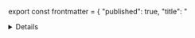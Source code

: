 export const frontmatter = {
  "published": true,
  "title": "<details>",
  "tags": "html"
};



Toggling the visibility of content used to be quite tricky to do. Either you used some wonky CSS hacks with hidden checkboxes and labels, or you used JavaScript. Well, this is about to change thanks to a new HTML5 element called `details`.

## Browser support

The bad news is, browser support for this element is not perfect yet.[^1] If you are on *Firefox*, *IE* or *Opera Mini*, you will **not** see the examples below. The good news is, the `details` element degrades very nicely — on unsupported browsers, the content is simply shown and you cannot toggle it. This is not a problem for most use cases, users just have to deal with seeing the additional content by default.

There is a polyfill[^2] which supports Firefox and IE8+, but I would encourage you to have a think about simply not using it.[^3]

## Using `details`

The most basic markup for the `details` element looks like this:

```HTML
<details>
    <p>This content is hidden from view, and only visible on click.</p>
</details>
```

which renders this:

<div class="post__example">
    <div class="post__example-bar"><div class="post__example-controls"></div></div>
    <div class="post__example-content">
        <details>
            <p>This content is hidden from view, and only visible on click.</p>
        </details>
    </div>
</div>

So, what's going on here? When you click the toggle button, the browser adds an open attribute to the details element and the content is visible. The markup looks like this:

```HTML
<details open>
    <p>This content is visible.</p>
</details>
```

### The `summary` Element

Chrome renders the default text for the toggle button as “Details”. While that's an okay thing to do, you might want to change it to something a bit more descriptive. Thankfully, this is easily done with the `summary` element:

```HTML
<details>
    <summary>Show/Hide Content</summary>
    <p>This content is hidden from view, and only visible on click.</p>
</details>
```

<div class="post__example">
    <div class="post__example-bar"><div class="post__example-controls"></div></div>
    <div class="post__example-content">
        <details>
            <summary>Show/Hide Content</summary>
            <p>This content is hidden from view, and only visible on click.</p>
        </details>
    </div>
</div>

This is the details element without any CSS. Lets try enhancing it!

## CSS Shenanigans

### Dynamic Summary Text

Right now, the summary is static and always shows “Show/Hide Content” no matter if it's open or closed. Using CSS pseudo elements we can change that! First, the markup (notice the empty summary tag):

```HTML
<details>
    <summary></summary>
    <p>This content is hidden from view, and only visible on click.</p>
</details>
```

Now, the styling:

```CSS
summary:after {
    content: "Show content";
}

details[open] summary:after {
    content: "Hide content";
}
```

And the result:

<div class="post__example">
    <div class="post__example-bar"><div class="post__example-controls"></div></div>
    <div class="post__example-content">
            <details class="abc">
                <summary class="bcd"></summary>
                <p>This content is hidden from view, and only visible on click.</p>
            </details>
            <style>
                 .bcd:after {
                     content: "Show content";
                 }
                 .abc[open] .bcd:after {
                     content: "Hide content";
                 }
            </style>
    </div>
</div>

Quite nice, huh?

### Animation

And to finish it off, lets add a fade in animation to the content. The markup stays the same as with the last example, but the styling changes a bit. First, the keyframe animation:

```CSS
@keyframes fadein {
    from {
        opacity: 0;
    }
    to {
        opacity: 1;
    }
}
```

Now lets add the animation to the content of the details:

```CSS
details p {
    animation: fadein 250ms ease-out;
}
```

NOTE: I am omitting browser specific prefixes here, for the sake of clarity. Please don't forget to add them in production! 

Here is the result with animation:

<div class="post__example">
    <div class="post__example-bar"><div class="post__example-controls"></div></div>
    <div class="post__example-content">
            <details class="cde">
                <summary class="def"></summary>
                <p>This content is hidden from view, and only visible on click.</p>
            </details>
            <style>
                 .cde p {
                     animation: fadein 250ms ease-out;
                     -webkit-animation: fadein 250ms ease-out;
                 }
                 .def:after {
                     content: "Show content";
                 }
                 .cde[open] .def:after {
                     content: "Hide content";
                 }
                 @-webkit-keyframes fadein {
                     from {
                         opacity: 0;
                     }
                     to {
                         opacity: 1;
                     }
                 }
                 @keyframes fadein {
                     from {
                         opacity: 0;
                     }
                     to {
                         opacity: 1;
                     }
                 }
            </style>
    </div>
</div>

Beautiful. I hope you enjoyed this post, if you have any questions don't hesitate to contact me on [Twitter](https://twitter.com/mxstbr)!

[^1]: http://caniuse.com/#feat=details

[^2]: https://github.com/chemerisuk/better-details-polyfill/

[^3]: Think about performance! Also, see [this conversation](https://twitter.com/rodneyrehm/status/601294047802748928) on Twitter.